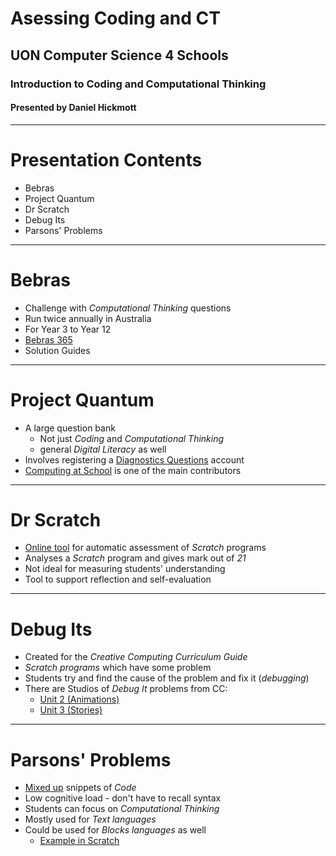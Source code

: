 # Asessing Coding and CT

## UON Computer Science 4 Schools

### Introduction to Coding and Computational Thinking

#### Presented by Daniel Hickmott

---

# Presentation Contents

- Bebras
- Project Quantum
- Dr Scratch
- Debug Its
- Parsons' Problems

---

# Bebras

- Challenge with *Computational Thinking* questions
- Run twice annually in Australia
- For Year 3 to Year 12
- [Bebras 365](https://www.bebras.edu.au/bebras365/)
- Solution Guides

---

# Project Quantum

- A large question bank
	- Not just *Coding* and *Computational Thinking*
	- general *Digital Literacy* as well
- Involves registering a [Diagnostics Questions](https://diagnosticquestions.com/Quantum) account
- [Computing at School](https://www.computingatschool.org.uk/) is one of the main contributors

---

# Dr Scratch

- [Online tool](http://www.drscratch.org/) for automatic assessment of *Scratch* programs
- Analyses a *Scratch* program and gives mark out of *21*
- Not ideal for measuring students' understanding
- Tool to support reflection and self-evaluation

---

# Debug Its

- Created for the *Creative Computing Curriculum Guide*
- *Scratch programs* which have some problem
- Students try and find the cause of the problem and fix it (*debugging*)
- There are Studios of *Debug It* problems from CC:
	- [Unit 2 (Animations)](https://scratch.mit.edu/studios/475539/)
	- [Unit 3 (Stories)](https://scratch.mit.edu/studios/475554/) 

---

# Parsons' Problems

- [Mixed up](http://interactivepython.org/runestone/static/sigcse2017/Directives/mixedUp.html) snippets of *Code*
- Low cognitive load - don't have to recall syntax
- Students can focus on *Computational Thinking*
- Mostly used for *Text languages*
- Could be used for *Blocks languages* as well
	- [Example in Scratch](https://scratch.mit.edu/projects/181770284/)
